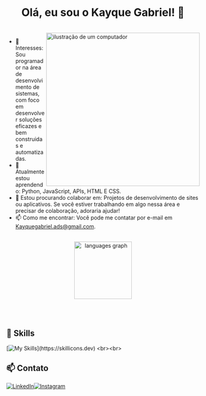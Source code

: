<h1 align = "center"> Olá, eu sou o Kayque Gabriel! 👋  </h1>
<br>
<img src="https://raw.githubusercontent.com/MicaelliMedeiros/micaellimedeiros/master/image/computer-illustration.png" alt="ilustração de um computador" min-width="400px" max-width="400px" width="400px" align="right">

* 👀 Interesses: Sou programador na área de desenvolvimento de sistemas, com foco em desenvolver soluções eficazes e bem construidas e automatizadas.
* 🌱 Atualmente estou aprendendo: Python, JavaScript, APIs, HTML E CSS.
* 💞 Estou procurando colaborar em: Projetos de desenvolvimento de sites ou aplicativos. Se você estiver trabalhando em algo nessa área e precisar de colaboração, adoraria ajudar!
* 📫 Como me encontrar: Você pode me contatar por e-mail em [Kayquegabriel.ads@gmail.com](mailto:Kayquegabriel.ads@gmail.com).
<br>
<div align="center">
  <img src="https://github-readme-stats.vercel.app/api/top-langs?username=kayqueg88&locale=en&hide_title=false&layout=compact&card_width=320&langs_count=5&theme=dracula&hide_border=false&order=2" height="150" alt="languages graph"  />
</div> 

<br><br>
## 🚀 Skills
[![My Skills](https://skillicons.dev/icons?i=js,html,css,py,mysql,)](https://skillicons.dev)
<br><br>
## 📫 Contato

[![LinkedIn](https://img.shields.io/badge/-LINKEDIN-blue?style=flat-square&logo=linkedin&logoColor=white&link=https://www.linkedin.com/in/kayque-gabriel-7a46a9261)](https://www.linkedin.com/in/kayque-gabriel-7a46a9261)[![Instagram](https://img.shields.io/badge/Instagram-E4405F?style=flat&logo=instagram&logoColor=black)](https://www.instagram.com/kayque_g8/)
